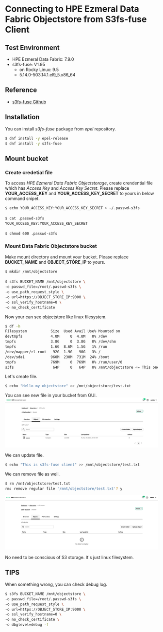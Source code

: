 # Connecting to HPE Ezmeral Data Fabric Objectstore from S3fs-fuse Client

## Test Environment
- HPE Ezmeral Data Fabric: 7.9.0
- s3fs-fuse: V1.95
  - on Rocky Linux: 9.5
  - 5.14.0-503.14.1.el9_5.x86_64

## Reference
- [s3fs-fuse Github](https://github.com/s3fs-fuse/s3fs-fuse)

## Installation
You can install *s3fs-fuse* package from *epel* repository.

```bash
$ dnf install -y epel-release
$ dnf install -y s3fs-fuse
```

## Mount bucket
### Create credetial file
To access *HPE Ezmeral Data Fabric Objectstorage*, create crendential file which has *Access Key* and *Access Key Secret*. Please replace **YOUR\_ACCESS\_KEY** and **YOUR\_ACCESS\_KEY\_SECRET** to yours in below command snipet.

```bash
$ echo YOUR_ACCESS_KEY:YOUR_ACCESS_KEY_SECRET > ~/.passwd-s3fs

$ cat .passwd-s3fs 
YOUR_ACCESS_KEY:YOUR_ACCESS_KEY_SECRET

$ chmod 600 .passwd-s3fs 
```

### Mount Data Fabric Objectstore bucket
Make mount directory and mount your bucket. Please replace **BUCKET\_NAME** and **OBJECT\_STORE\_IP** to yours.

```bash
$ mkdir /mnt/objectstore

$ s3fs BUCKET_NAME /mnt/objectstore \
-o passwd_file=/root/.passwd-s3fs \
-o use_path_request_style \
-o url=https://OBJECT_STORE_IP:9000 \
-o ssl_verify_hostname=0 \
-o no_check_certificate 
```

Now your can see objectstore like linux filesystem.

```bash
$ df -h
Filesystem           Size  Used Avail Use% Mounted on
devtmpfs             4.0M     0  4.0M   0% /dev
tmpfs                3.8G     0  3.8G   0% /dev/shm
tmpfs                1.6G  8.6M  1.5G   1% /run
/dev/mapper/rl-root   92G  1.9G   90G   3% /
/dev/sda1            960M  230M  731M  24% /boot
tmpfs                769M     0  769M   0% /run/user/0
s3fs                  64P     0   64P   0% /mnt/objectstore <= This one
```

Let's create file.

```bash
$ echo "Hello my objectstore" >> /mnt/objectstore/test.txt
```

You can see new file in your bucket from GUI.
![](pics/objectstore01.png)

We can update file.

```bash
$ echo "This is s3fs-fuse client" >> /mnt/objectstore/test.txt
```

We can remove file as well.

```bash
$ rm /mnt/objectstore/test.txt
rm: remove regular file '/mnt/objectstore/test.txt'? y
```
![](pics/objectstore02.png)

No need to be conscious of S3 storage. It's just linux filesystem.

## TIPS
When something wrong, you can check debug log.

```bash
$ s3fs BUCKET_NAME /mnt/objectstore \
-o passwd_file=/root/.passwd-s3fs \
-o use_path_request_style \
-o url=https://OBJECT_STORE_IP:9000 \
-o ssl_verify_hostname=0 \
-o no_check_certificate \
-o dbglevel=debug -f 
```
